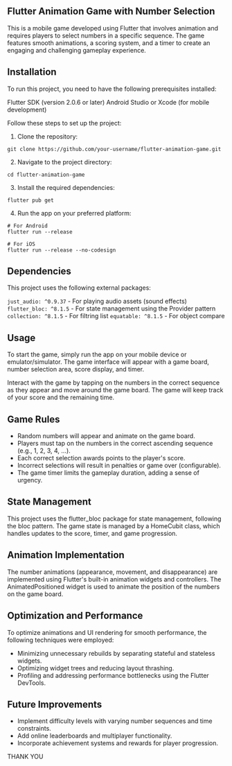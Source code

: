 ## Flutter Animation Game with Number Selection
This is a mobile game developed using Flutter that involves animation and requires players to select numbers in a specific sequence. The game features smooth animations, a scoring system, and a timer to create an engaging and challenging gameplay experience.

## Installation
To run this project, you need to have the following prerequisites installed:

Flutter SDK (version 2.0.6 or later)
Android Studio or Xcode (for mobile development)

Follow these steps to set up the project:

1. Clone the repository:
```
git clone https://github.com/your-username/flutter-animation-game.git
```

2. Navigate to the project directory:

```
cd flutter-animation-game
```
3. Install the required dependencies:
```
flutter pub get
```
4. Run the app on your preferred platform:
```
# For Android
flutter run --release

# For iOS
flutter run --release --no-codesign
```
## Dependencies
This project uses the following external packages:

`just_audio: ^0.9.37` - For playing audio assets (sound effects)
`flutter_bloc: ^8.1.5` - For state management using the Provider pattern
`collection: ^8.1.5` - For filtring list
`equatable: ^8.1.5` - For object compare

## Usage
To start the game, simply run the app on your mobile device or emulator/simulator. The game interface will appear with a game board, number selection area, score display, and timer.

Interact with the game by tapping on the numbers in the correct sequence as they appear and move around the game board. The game will keep track of your score and the remaining time.

## Game Rules

- Random numbers will appear and animate on the game board.
- Players must tap on the numbers in the correct ascending sequence (e.g., 1, 2, 3, 4, ...).
- Each correct selection awards points to the player's score.
- Incorrect selections will result in penalties or game over (configurable).
- The game timer limits the gameplay duration, adding a sense of urgency.


## State Management
This project uses the flutter_bloc package for state management, following the bloc pattern. The game state is managed by a HomeCubit class, which handles updates to the score, timer, and game progression.

## Animation Implementation
The number animations (appearance, movement, and disappearance) are implemented using Flutter's built-in animation widgets and controllers. The AnimatedPositioned widget is used to animate the position of the numbers on the game board.


## Optimization and Performance
To optimize animations and UI rendering for smooth performance, the following techniques were employed:

- Minimizing unnecessary rebuilds by separating stateful and stateless widgets.
- Optimizing widget trees and reducing layout thrashing.
- Profiling and addressing performance bottlenecks using the Flutter DevTools.

## Future Improvements

- Implement difficulty levels with varying number sequences and time constraints.
- Add online leaderboards and multiplayer functionality.
- Incorporate achievement systems and rewards for player progression.

THANK YOU